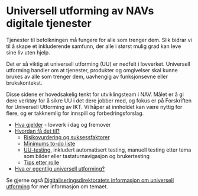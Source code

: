 # Universell utforming av NAVs digitale tjenester

<p class="typo-ingress">Tjenester til befolkningen må fungere for alle som trenger dem. Slik bidrar vi til å skape et inkluderende samfunn, der alle i størst mulig grad kan leve sine liv uten hjelp. 
  
Det er så viktig at universell utforming (UU) er nedfelt i lovverket. Universell utforming handler om at tjenester, produkter og omgivelser skal kunne brukes av alle som trenger dem, uavhengig av funksjonsevne eller brukskontekst.</p>

Disse sidene er hovedsakelig tenkt for utviklingsteam i NAV. Målet er å gi dere verktøy for å sikre UU i det dere jobber med, og fokus er på Forskriften for Universell Utforming av IKT. Vi håper at innholdet kan være nyttig for flere, og er takknemlig for innspill og forbedringsforslag.

* [Hva gjelder](/hva-gjelder/) - lovverk i dag og fremover
* [Hvordan få det til?](/hvordan-faa-det-til/)
   - [Risikovurdering og suksessfaktorer](https://github.com/navikt/universell-utforming/tree/master/hvordan-faa-det-til#risikovurdering-og-suksessfaktorer)
   - [Minimums to-do liste](https://github.com/navikt/universell-utforming/blob/master/hvordan-faa-det-til/README.md#hva-m%C3%A5-vi-gj%C3%B8re-for-%C3%A5-v%C3%A6re-i-tr%C3%A5d-med-minimumskrav)
   - [UU-testing](/hvordan-faa-det-til/UU-testing/), inkludert automatisert testing, manuell testing etter tema som bilder eller tastaturnavigasjon og brukertesting
   - [Tips etter rolle](https://github.com/navikt/universell-utforming/blob/master/hvordan-faa-det-til/README.md#tips-etter-rolle-i-team)
* [Hva er egentlig universell utforming?](/hva-er-uu/)

<alertstripe type="advarsel">Se gjerne også [Digitaliseringsdirektoratets informasjon om universell utforming](https://uu.difi.no/kva-er-universell-utforming) for mer informasjon om temaet.</alertstripe>

